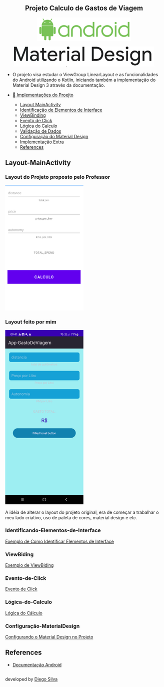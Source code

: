 <h2 align="center">Projeto Calculo de Gastos de Viagem</h2>

<p align = "center">
<img src="https://github.com/diegobsilva10/LinearLayout-DevMobileKotlin/blob/main/app/src/main/res/drawable-v24/png.png?raw=true" width="300px"/>
</p>
<p align ="center">
<img src="https://github.com/diegobsilva10/App-GastoDeViagem/blob/main/app/src/main/res/drawable-v24/material_design.png" width="450px"/>
</p>

- O projeto visa estudar o ViewGroup LinearLayout e as funcionalidades do Android utilizando
o Kotlin, iniciando também a implementação do Material Design 3 através da documentação.

- [📔 Implementações do Proejto](#-LinearLayout-DevMobileKotlin)
    - [Layout MainActivity](#Layout-MainActivity)
    - [Identificação de Elementos de Interface](#Identificando-Elementos-de-Interface)
    - [ViewBinding](#ViewBinding)
    - [Evento de Click](#Evento-de-Click)
    - [Lógica do Calculo](#Lógica-do-Calculo)
    - [Validação de Dados](#Validação-de-Dados)
    - [Configuração do Material Design](#Configuração-MaterialDesign)
    - [Implementação Extra](#Implementação-Extra)
    - [References](#References)


## Layout-MainActivity

### Layout do Projeto proposto pelo Professor

<img src="https://github.com/diegobsilva10/App-GastoDeViagem/blob/main/app/src/main/res/drawable-v24/solucao1.png" width="250px"/>


### Layout feito por mim

<img src="https://github.com/diegobsilva10/App-GastoDeViagem/blob/main/app/src/main/res/drawable-v24/solucao2.jpg" width="250px"/>

A idéia de alterar o layout do projeto original, era de começar a trabalhar o meu lado criativo, uso de paleta de cores, material design e etc.

### Identificando-Elementos-de-Interface
[Exemplo de Como Identificar Elementos de Interface](https://github.com/diegobsilva10/App-GastoDeViagem/commit/89d095eece0adb6267fbb04d8d048de419a40cf8)

### ViewBiding
[Exemplo de ViewBiding](https://github.com/diegobsilva10/App-GastoDeViagem/commit/58ff94529884e2c0ed2f6bd6b33d43d6389ec845)

### Evento-de-Click
[Evento de Click](https://github.com/diegobsilva10/App-GastoDeViagem/commit/512d64d980d37a81016115f3a89b60d5ab623b75)

### Lógica-do-Calculo
[Lógica do Cálculo](https://github.com/diegobsilva10/App-GastoDeViagem/commit/5b6c066f79a916f927af49c919c7db3860f8075a)

### Configuração-MaterialDesign
[Configurando o Material Design no Projeto](https://github.com/diegobsilva10/App-GastoDeViagem/commit/d19010dbffa775cc9cf608719cc6af594a1e1008)





## References



- [Documentação Android]()

##


developed by [Diego Silva](https://www.linkedin.com/in/diego-silva-2479711a7/)
